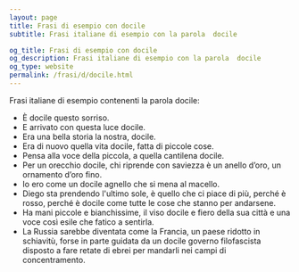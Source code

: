 ```yaml
---
layout: page
title: Frasi di esempio con docile 
subtitle: Frasi italiane di esempio con la parola  docile

og_title: Frasi di esempio con docile 
og_description: Frasi italiane di esempio con la parola  docile
og_type: website
permalink: /frasi/d/docile.html
---
```


Frasi italiane di esempio contenenti la parola docile:


- È docile questo sorriso.
- E arrivato con questa luce docile.
- Era una bella storia la nostra, docile.
- Era di nuovo quella vita docile, fatta di piccole cose.
- Pensa alla voce della piccola, a quella cantilena docile.
- Per un orecchio docile, chi riprende con saviezza è un anello d’oro, un ornamento d’oro fino.
- Io ero come un docile agnello che si mena al macello.
- Diego sta prendendo l'ultimo sole, è quello che ci piace di più, perché è rosso, perché è docile come tutte le cose che stanno per andarsene.
- Ha mani piccole e bianchissime, il viso docile e fiero della sua città e una voce così esile che fatico a sentirla.
- La Russia sarebbe diventata come la Francia, un paese ridotto in schiavitù, forse in parte guidata da un docile governo filofascista disposto a fare retate di ebrei per mandarli nei campi di concentramento.
